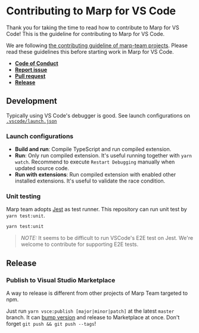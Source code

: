 # Contributing to Marp for VS Code

Thank you for taking the time to read how to contribute to Marp for VS Code! This is the guideline for contributing to Marp for VS Code.

We are following [the contributing guideline of marp-team projects](https://github.com/marp-team/marp/blob/master/.github/CONTRIBUTING.md). Please read these guidelines this before starting work in Marp for VS Code.

- [**Code of Conduct**](https://github.com/marp-team/marp/blob/master/.github/CODE_OF_CONDUCT.md)
- [**Report issue**](https://github.com/marp-team/marp/blob/master/.github/CONTRIBUTING.md#report-issue)
- [**Pull request**](https://github.com/marp-team/marp/blob/master/.github/CONTRIBUTING.md#pull-request)
- [**Release**](https://github.com/marp-team/marp/blob/master/.github/CONTRIBUTING.md#release)

## Development

Typically using VS Code's debugger is good. See launch configurations on [`.vscode/launch.json`](../.vscode/launch.json)

### Launch configurations

- **Build and run**: Compile TypeScript and run compiled extension.
- **Run**: Only run compiled extension. It's useful running together with `yarn watch`. Recommend to execute `Restart Debugging` manually when updated source code.
- **Run with extensions**: Run compiled extension with enabled other installed extensions. It's useful to validate the race condition.

### Unit testing

Marp team adopts [Jest](https://jestjs.io/) as test runner. This repository can run unit test by `yarn test:unit`.

```bash
yarn test:unit
```

> _NOTE:_ It seems to be difficult to run VSCode's E2E test on Jest. We're welcome to contribute for supporting E2E tests.

## Release

### Publish to Visual Studio Marketplace

A way to release is different from other projects of Marp Team targeted to npm.

Just run `yarn vsce:publish [major|minor|patch]` at the latest `master` branch. It can [bump version](https://github.com/marp-team/marp/blob/master/.github/CONTRIBUTING.md#bump-version) and release to Marketplace at once. Don't forget `git push && git push --tags`!
